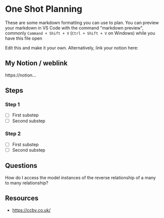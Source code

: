 # One Shot Planning

These are some markdown formatting you can use to plan. You can preview your markdown in VS Code with the command "markdown preview", commonly `Command + Shift + V` (`Ctrl + Shift + V` on Windows) while you have this file open

Edit this and make it your own. Alternatively, link your notion here:

## My Notion / weblink

https://notion...

## Steps

### Step 1

* [ ] First substep
* [ ] Second substep

### Step 2

* [ ] First substep
* [ ] Second substep

## Questions

How do I access the model instances of the reverse relationship of a many to many relationship?

## Resources

* https://ccbv.co.uk/
